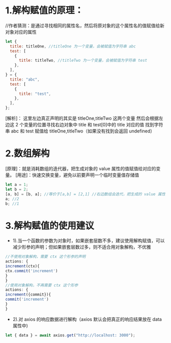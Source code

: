 # 1.解构赋值的原理：

//作者猜测：是通过寻找相同的属性名，然后将原对象的这个属性名的值赋值给新对象对应的属性

```js
let {
  title: titleOne, //titleOne 为一个变量，会被赋值为字符串 abc
  test: [
    {
      title: titleTwo, //titleTwo 为一个变量，会被赋值为字符串 test
    },
  ],
} = {
  title: "abc",
  test: [
    {
      title: "test",
    },
  ],
};
```

[解析]：
这里左边真正声明的其实是 titleOne,titleTwo 这两个变量
然后会根据左边这 2 个变量的位置寻找右边对象中 title 和 test[0]中的 title 对应的值
找到字符串 abc 和 test 赋值给 titleOne,titleTwo（如果没有找到会返回 undefined）

# 2.数组解构

[原理]：就是消耗数组的迭代器，把生成对象的 value 属性的值赋值给对应的变量。
[用途]：快速交换变量，避免以前要声明一个临时变量值存储值

```js
let a = 1;
let b = 2;
[a, b] = [b, a]; //等价于[a,b] = [2,1] //右边数组会迭代，把生成的 value 属性的值赋给左边对应的变量，因此 2 会被赋给 a，1 会被赋给 b
a; //2
b; //1
```

# 3.解构赋值的使用建议

- 1).当一个函数的参数为对象时，如果嵌套层数不多，建议使用解构赋值，可以减少形参的声明；但如果嵌套层数过多，则不适合用对象解构，不优雅

```js
//不使用对象解构，需要 ctx 这个形参的声明
actions: {
increment(ctx){
ctx.commit('increment')
}
}
//使用对象解构，不再需要 ctx 这个形参
actions: {
increment({commit}){
commit('increment')
}
}
```

- 2).对 axios 的响应数据进行解构（axios 默认会把真正的响应结果放在 data 属性中)

```js
let { data } = await axios.get("http://localhost: 3000");
```

